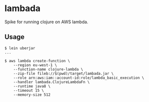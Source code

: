 # lambada

Spike for running clojure on AWS lambda.

## Usage

```
$ lein uberjar
...

$ aws lambda create-function \
    --region eu-west-1 \
    --function-name clojure-lambda \
    --zip-file fileb://$(pwd)/target/lambada.jar \
    --role arn:aws:iam::account-id:role/lambda_basic_execution \
    --handler lambada.ClojureLambdaFn \
    --runtime java8 \
    --timeout 15 \
    --memory-size 512

```
